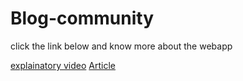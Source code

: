 # Blog-community

click the link below and know more about the webapp

[explainatory video](https://www.instagram.com/tv/CIcdWPonmY0/?utm_source=ig_web_copy_link)
[Article](https://sites.google.com/view/about-stddev/home)
